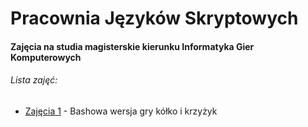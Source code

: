# Pracownia Języków Skryptowych

#### Zajęcia na studia magisterskie kierunku Informatyka Gier Komputerowych

###### Lista zajęć:
* [Zajęcia 1](https://github.com/drzajwo/Pracownia-jezykow-skryptowych/zajecia1) - Bashowa wersja gry kółko i krzyżyk
